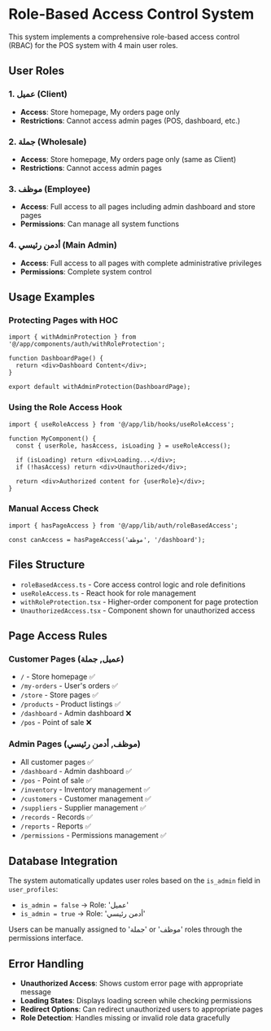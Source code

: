 # Role-Based Access Control System

This system implements a comprehensive role-based access control (RBAC) for the POS system with 4 main user roles.

## User Roles

### 1. عميل (Client)
- **Access**: Store homepage, My orders page only
- **Restrictions**: Cannot access admin pages (POS, dashboard, etc.)

### 2. جملة (Wholesale)  
- **Access**: Store homepage, My orders page only (same as Client)
- **Restrictions**: Cannot access admin pages

### 3. موظف (Employee)
- **Access**: Full access to all pages including admin dashboard and store pages
- **Permissions**: Can manage all system functions

### 4. أدمن رئيسي (Main Admin)
- **Access**: Full access to all pages with complete administrative privileges
- **Permissions**: Complete system control

## Usage Examples

### Protecting Pages with HOC

```tsx
import { withAdminProtection } from '@/app/components/auth/withRoleProtection';

function DashboardPage() {
  return <div>Dashboard Content</div>;
}

export default withAdminProtection(DashboardPage);
```

### Using the Role Access Hook

```tsx
import { useRoleAccess } from '@/app/lib/hooks/useRoleAccess';

function MyComponent() {
  const { userRole, hasAccess, isLoading } = useRoleAccess();
  
  if (isLoading) return <div>Loading...</div>;
  if (!hasAccess) return <div>Unauthorized</div>;
  
  return <div>Authorized content for {userRole}</div>;
}
```

### Manual Access Check

```tsx
import { hasPageAccess } from '@/app/lib/auth/roleBasedAccess';

const canAccess = hasPageAccess('موظف', '/dashboard');
```

## Files Structure

- `roleBasedAccess.ts` - Core access control logic and role definitions
- `useRoleAccess.ts` - React hook for role management
- `withRoleProtection.tsx` - Higher-order component for page protection
- `UnauthorizedAccess.tsx` - Component shown for unauthorized access

## Page Access Rules

### Customer Pages (عميل, جملة)
- `/` - Store homepage ✅
- `/my-orders` - User's orders ✅
- `/store` - Store pages ✅
- `/products` - Product listings ✅
- `/dashboard` - Admin dashboard ❌
- `/pos` - Point of sale ❌

### Admin Pages (موظف, أدمن رئيسي)
- All customer pages ✅
- `/dashboard` - Admin dashboard ✅
- `/pos` - Point of sale ✅
- `/inventory` - Inventory management ✅
- `/customers` - Customer management ✅
- `/suppliers` - Supplier management ✅
- `/records` - Records ✅
- `/reports` - Reports ✅
- `/permissions` - Permissions management ✅

## Database Integration

The system automatically updates user roles based on the `is_admin` field in `user_profiles`:
- `is_admin = false` → Role: 'عميل'
- `is_admin = true` → Role: 'أدمن رئيسي'

Users can be manually assigned to 'جملة' or 'موظف' roles through the permissions interface.

## Error Handling

- **Unauthorized Access**: Shows custom error page with appropriate message
- **Loading States**: Displays loading screen while checking permissions
- **Redirect Options**: Can redirect unauthorized users to appropriate pages
- **Role Detection**: Handles missing or invalid role data gracefully